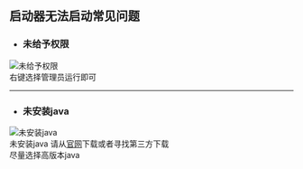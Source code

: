 ## 启动器无法启动常见问题
- ### 未给予权限
![未给予权限](https://i.loli.net/2020/04/10/dmVDXw8jIxocQYM.png)  
右键选择管理员运行即可

---
- ### 未安装java
![未安装java](https://i.loli.net/2020/04/10/2emakojNTWRc3db.png)  
未安装java 请从[官网](https://www.java.com/zh_CN/)下载或者寻找第三方下载  
尽量选择高版本java
